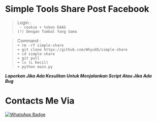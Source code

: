 # Simple Tools Share Post Facebook
>Login :  
``` - cookie + token EAAG```   
```(!) Dengan Tumbal Yang Sama```  


>Command :    
```➠ rm -rf simple-share```    
```➠ git clone https://github.com/WhyuXD/simple-share```  
```➠ cd simple-share```   
```➠ git pull```  
```➠ ls (L Kecil)```    
```➠ python main.py```   

>   
***Laporkan Jika Ada Kesulitan Untuk Menjalankan Script Atau Jika Ada Bug***  
>    
# Contacts Me Via  
[![WhatsApp Badge](https://img.shields.io/badge/-click-white?style=flat&logo=WhatsApp&logoColor=green&link=https://wa.me/6283132458199/)](https://wa.me/-6283132458199-green/) 

